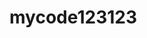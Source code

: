# mycode123123




<script src='./jq.js'></script>
<script>
	var oTree, aLi;
	$(function() {
	oTree = $('.summary');
	aLi = oTree.find('li[data-level!="0"]');
	aLi.css('background-color','red');
	});
	console.log(aLi);
</script>


